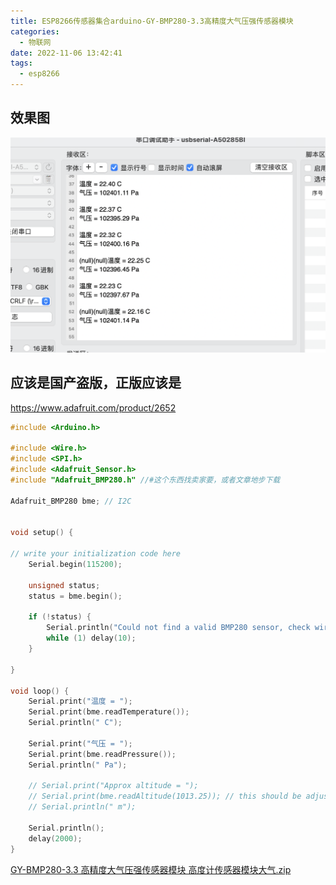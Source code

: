 ```yaml
---
title: ESP8266传感器集合arduino-GY-BMP280-3.3高精度大气压强传感器模块
categories:
  - 物联网
date: 2022-11-06 13:42:41
tags:
  - esp8266
---
```



## 效果图
![截屏2022-11-06 21.34.27.png][1]


<!--more-->


## 应该是国产盗版，正版应该是
https://www.adafruit.com/product/2652

```c++
#include <Arduino.h>

#include <Wire.h>
#include <SPI.h>
#include <Adafruit_Sensor.h>
#include "Adafruit_BMP280.h" //#这个东西找卖家要，或者文章地步下载

Adafruit_BMP280 bme; // I2C


void setup() {

// write your initialization code here
    Serial.begin(115200);

    unsigned status;
    status = bme.begin();

    if (!status) {
        Serial.println("Could not find a valid BMP280 sensor, check wiring!");
        while (1) delay(10);
    }

}

void loop() {
    Serial.print("温度 = ");
    Serial.print(bme.readTemperature());
    Serial.println(" C");

    Serial.print("气压 = ");
    Serial.print(bme.readPressure());
    Serial.println(" Pa");

    // Serial.print("Approx altitude = ");
    // Serial.print(bme.readAltitude(1013.25)); // this should be adjusted to your local forcase
    // Serial.println(" m");

    Serial.println();
    delay(2000);
}
```


[GY-BMP280-3.3 高精度大气压强传感器模块 高度计传感器模块大气.zip][2]


[1]: ./typecho/uploads/2022/11/1986456630.png
[2]: ./typecho/uploads/2022/11/3064259552.zip